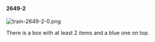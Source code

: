 #### 2649-2
![train-2649-2-0.png](https://github.com/lil-lab/nlvr/raw/master/nlvr/train/images/56/train-2649-2-0.png "train-2649-2-0.png")

There is a box with at least 2 items and a blue one on top.